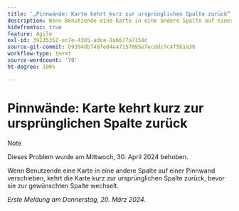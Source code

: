 ```yaml
---
title: '„Pinnwände: Karte kehrt kurz zur ursprünglichen Spalte zurück“'
description: Wenn Benutzende eine Karte in eine andere Spalte auf einer Pinnwand verschieben, kehrt die Karte kurz zur ursprünglichen Spalte zurück, bevor sie zur gewünschten Spalte wechselt.
hidefromtoc: true
feature: Agile
exl-id: 39135352-ec7e-4385-adca-8a6677a7150c
source-git-commit: b9394db748fe04e47157095e7ecddc7c4f5b1a36
workflow-type: tm+mt
source-wordcount: '78'
ht-degree: 100%

---
```


# Pinnwände: Karte kehrt kurz zur ursprünglichen Spalte zurück

>[!NOTE]
>
>Dieses Problem wurde am Mittwoch, 30. April 2024 behoben.

Wenn Benutzende eine Karte in eine andere Spalte auf einer Pinnwand verschieben, kehrt die Karte kurz zur ursprünglichen Spalte zurück, bevor sie zur gewünschten Spalte wechselt.

_Erste Meldung am Donnerstag, 20. März 2024._
